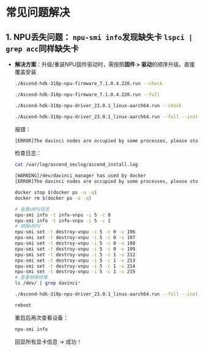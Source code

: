 # 常见问题解决


## 1. NPU丢失问题： `npu-smi info`发现缺失卡 `lspci | grep acc`同样缺失卡


- **解决方案**：升级/重装NPU固件驱动时，需按照**固件 > 驱动**的顺序升级。直接覆盖安装

    ```bash
    ./Ascend-hdk-310p-npu-firmware_7.1.0.4.220.run --check
    ```


    ```bash
    ./Ascend-hdk-310p-npu-firmware_7.1.0.4.220.run --full
    ```

    ```bash
    ./Ascend-hdk-310p-npu-driver_23.0.1_linux-aarch64.run --check
    ```

    ```bash
    ./Ascend-hdk-310p-npu-driver_23.0.1_linux-aarch64.run --full --install-for-all
    ```

    报错：

    ```bash
    [ERROR]The davinci nodes are occupied by some processes, please stop processes and install or uninstall again, details in : /var/log/ascend_seclog/ascend_install.log 
    ```

    检查日志：
    
    ```bash
    cat /var/log/ascend_seclog/ascend_install.log
    ```

    ```bash title="日志信息"
    [WARNING]/dev/davinci_manager has used by docker
    [ERROR]The davinci nodes are occupied by some processes, please stop processes and install or uninstall again.
    ```

    ```bash title="stop&rm docker container"
    docker stop $(docker ps -a -q)
    docker rm $(docker ps -a -q)
    ```

    ```bash title="销毁 vNPU"
    # 查看vNPU信息
    npu-smi info -t info-vnpu -i 5 -c 0
    npu-smi info -t info-vnpu -i 5 -c 1
    # 销毁vNPU
    npu-smi set -t destroy-vnpu -i 5 -c 0 -v 196
    npu-smi set -t destroy-vnpu -i 5 -c 0 -v 197
    npu-smi set -t destroy-vnpu -i 5 -c 0 -v 198
    npu-smi set -t destroy-vnpu -i 5 -c 0 -v 199
    npu-smi set -t destroy-vnpu -i 5 -c 1 -v 212
    npu-smi set -t destroy-vnpu -i 5 -c 1 -v 213
    npu-smi set -t destroy-vnpu -i 5 -c 1 -v 214
    npu-smi set -t destroy-vnpu -i 5 -c 1 -v 215
    # 查看销毁结果
    ls /dev/ | grep davinci*
    ```

    ```bash title="再次尝试重装驱动"
    ./Ascend-hdk-310p-npu-driver_23.0.1_linux-aarch64.run --full --install-for-all --force
    ```

    ```bash title="重启"
    reboot
    ```

    重启后再次查看设备：

    ```bash
    npu-smi info
    ```

    回显所有显卡信息 -> 成功！